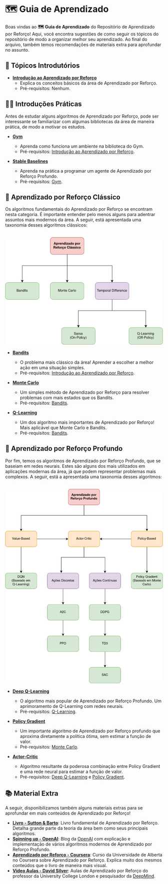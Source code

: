 # 🗺️ Guia de Aprendizado

Boas vindas ao **🗺️ Guia de Aprendizado** do Repositório de Aprendizado por Reforço! Aqui, você encontra sugestões de como seguir os tópicos do repositório de modo a organizar melhor seu aprendizado. Ao final do arquivo, também temos recomendações de materiais extra para aprofundar no assunto.

## 💯 Tópicos Introdutórios

- **[Introdução ao Aprendizado por Reforço](../Introdução)**
  - Explica os conceitos básicos da área de Aprendizado por Reforço.
  - Pré-requisitos: Nenhum.
  
## 👨‍🏭 Introduções Práticas

Antes de estudar alguns algoritmos de Aprendizado por Reforço, pode ser interessante se familiarizar com algumas bibliotecas da área de maneira prática, de modo a motivar os estudos.

- **[Gym](../Bibliotecas/Gym)**
  - Aprenda como funciona um ambiente na biblioteca do Gym.
  - Pré-requisitos: [Introdução ao Aprendizado por Reforço](../Introdução).

- **[Stable Baselines](../Bibliotecas/Stable%20Baselines)**
  - Aprenda na prática a programar um agente de Aprendizado por Reforço Profundo.
  - Pré-requisitos: [Gym](../Bibliotecas/Gym).

## 🎰 Aprendizado por Reforço Clássico

Os algoritmos fundamentais do Aprendizado por Reforço se encontram nesta categoria. É importante entender pelo menos alguns para adentrar assuntos mais modernos da área. A seguir, está apresentada uma taxonomia desses algoritmos clássicos:

<p align="center">
  <br/>
  <img src="../img/taxonomia_classico.png" alt="Taxonomia dos Algoritmos de Aprendizado por Reforço Clássico" width="600"/>
</p>

- **[Bandits](../Aprendizado%20por%20Reforço%20Clássico/Bandits)**
  - O problema mais clássico da área! Aprender a escolher a melhor ação em uma situação simples.
  - Pré-requisitos: [Introdução ao Aprendizado por Reforço](../Introdução).

- **[Monte Carlo](../Aprendizado%20por%20Reforço%20Clássico/Monte%20Carlo)**
  - Um simples método de Aprendizado por Reforço para resolver problemas com mais estados que os Bandits.
  - Pré-requisitos: [Bandits](../Aprendizado%20por%20Reforço%20Clássico/Bandits).
  
- **[Q-Learning](../Aprendizado%20por%20Reforço%20Clássico/Temporal-Difference/Q-Learning)**
  - Um dos algoritmo mais importantes de Aprendizado por Reforço! Mais aplicável que Monte Carlo e Bandits.
  - Pré-requisitos: [Bandits](../Aprendizado%20por%20Reforço%20Clássico/Bandits).
  
## 🧠 Aprendizado por Reforço Profundo

Por fim, temos os algoritmos de Aprendizado por Reforço Profundo, que se baseiam em redes neurais. Estes são alguns dos mais utilizados em aplicações modernas da área, já que podem representar problemas mais complexos. A seguir, está a apresentada uma taxonomia desses algoritmos:

<p align="center">
  <br/>
  <img src="../img/taxonomia_profundo.png" alt="Taxonomia dos Algoritmos de Aprendizado por Reforço Profundo" width="650"/>
</p>

- **[Deep Q-Learning](../Aprendizado%20por%20Reforço%20Profundo/Deep%20Q-Learning)**
  - O algoritmo mais popular de Aprendizado por Reforço Profundo. Um aprimoramento de Q-Learning com redes neurais.
  - Pré-requisitos: [Q-Learning](../Aprendizado%20por%20Reforço%20Clássico/Temporal-Difference/Q-Learning).

- **[Policy Gradient](../Aprendizado%20por%20Reforço%20Profundo/Policy%20Gradient)**
  - Um importante algoritmo de Aprendizado por Reforço profundo que aproxima diretamente a política ótima, sem estimar a função de valor.
  - Pré-requisitos: [Monte Carlo](../Aprendizado%20por%20Reforço%20Clássico/Monte%20Carlo).
  
- **[Actor-Critic](../Aprendizado%20por%20Reforço%20Profundo/Actor-Critic)**
  - Algoritmo resultante da poderosa combinação entre Policy Gradient e uma rede neural para estimar a função de valor.
  - Pré-requisitos: [Deep Q-Learning](../Aprendizado%20por%20Reforço%20Clássico/Temporal-Difference/Q-Learning) e [Policy Gradient](../Aprendizado%20por%20Reforço%20Profundo/Policy%20Gradient).

## 📚 Material Extra

A seguir, disponibilizamos também alguns materiais extras para se aprofundar em mais conteúdos de Aprendizado por Reforço!

- **[Livro - Sutton & Barto](http://incompleteideas.net/book/RLbook2020.pdf)**: Livro fundamental de Aprendizado por Reforço. Detalha grande parte da teoria da área bem como seus principais algoritmos.
- **[Spinning up - OpenAI](https://spinningup.openai.com/en/latest/)**: Blog da [OpenAI](https://openai.com) com explicação e implementação de vários algoritmos modernos de Aprendizado por Reforço Profundo.
- **[Aprendizado por Reforço - Coursera](https://www.coursera.org/specializations/reinforcement-learning)**: Curso da Universidade de Alberta no Coursera sobre Aprendizado por Reforço. Explica muito dos mesmos conteúdos que o livro de maneira mais visual.
- **[Vídeo Aulas - David Silver](https://www.youtube.com/watch?v=2pWv7GOvuf0&list=PLzuuYNsE1EZAXYR4FJ75jcJseBmo4KQ9-)**: Aulas de Aprendizado por Reforço do professor da University College London e pesquisador da [DeepMind](https://deepmind.com).